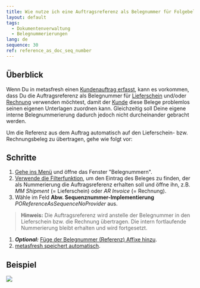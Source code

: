 ```yaml
---
title: Wie nutze ich eine Auftragsreferenz als Belegnummer für Folgebelege?
layout: default
tags:
  - Dokumentenverwaltung
  - Belegnummerierungen
lang: de
sequence: 30
ref: reference_as_doc_seq_number
---
```


## Überblick
Wenn Du in metasfresh einen [Kundenauftrag erfasst](Auftrag_erfassen), kann es vorkommen, dass Du die Auftragsreferenz als Belegnummer für [Lieferschein](Zu_Auftrag_Lieferschein_erstellen) und/oder [Rechnung](Zu_Auftrag_Rechnung_erstellen) verwenden möchtest, damit der [Kunde](Neuer_Geschaeftspartner_Kunde) diese Belege problemlos seinen eigenen Unterlagen zuordnen kann. Gleichzeitig soll Deine eigene interne Belegnummerierung dadurch jedoch nicht durcheinander gebracht werden.

Um die Referenz aus dem Auftrag automatisch auf den Lieferschein- bzw. Rechnungsbeleg zu übertragen, gehe wie folgt vor:

## Schritte
1. [Gehe ins Menü](Menu) und öffne das Fenster "Belegnummern".
1. [Verwende die Filterfunktion](Filterfunktion), um den Eintrag des Beleges zu finden, der als Nummerierung die Auftragsreferenz erhalten soll und öffne ihn, z.B. *MM Shipment* (= Lieferschein) oder *AR Invoice* (= Rechnung).
1. Wähle im Feld **Abw. Sequenznummer-Implementierung** *POReferenceAsSequenceNoProvider* aus.
 >**Hinweis:** Die Auftragsreferenz wird anstelle der Belegnummer in den Lieferschein bzw. die Rechnung übertragen. Die intern fortlaufende Nummerierung bleibt erhalten und wird fortgesetzt.

1. ***Optional:*** [Füge der Belegnummer (Referenz) Affixe hinzu](Belegnummern_anpassen).
1. [metasfresh speichert automatisch](Speicheranzeige).

## Beispiel
![](assets/Referenz_als_Belegnummer.gif)
